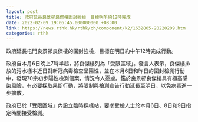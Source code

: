```yaml
---
layout: post
title: 政府延長良景邨良傑樓圍封強檢　目標明午約12時完成
date: 2022-02-09 19:06:45.000000000 +08:00
link: https://news.rthk.hk/rthk/ch/component/k2/1632805-20220209.htm
categories: rthk
---
```


政府延長屯門良景邨良傑樓的圍封強檢，目標在明日約中午12時完成行動。

政府自本月6日晚上7時半起，將良傑樓列為「受限區域」。發言人表示，良傑樓排放的污水樣本近日對新冠病毒檢查呈陽性，並在本月6日和昨日的圍封檢測行動中，發現70宗初步陽性檢測個案，情況令人憂慮。鑑於良景邨良傑樓具有極高感染風險，有必要採取果斷行動，將限制與檢測宣告行動延長至明日，以免病毒進一步擴散。

政府已於「受限區域」內設立臨時採樣站，要求受檢人士於本月6日、8日和9日指定時間接受檢測。
